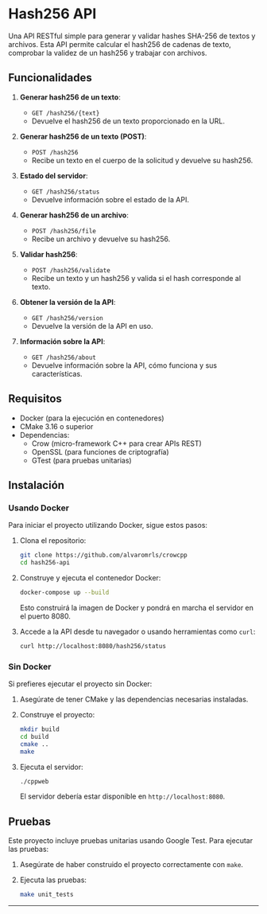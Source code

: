 # Hash256 API

Una API RESTful simple para generar y validar hashes SHA-256 de textos y archivos. Esta API permite calcular el hash256 de cadenas de texto, comprobar la validez de un hash256 y trabajar con archivos.

## Funcionalidades

1. **Generar hash256 de un texto**: 
   - `GET /hash256/{text}`
   - Devuelve el hash256 de un texto proporcionado en la URL.

2. **Generar hash256 de un texto (POST)**: 
   - `POST /hash256`
   - Recibe un texto en el cuerpo de la solicitud y devuelve su hash256.

3. **Estado del servidor**: 
   - `GET /hash256/status`
   - Devuelve información sobre el estado de la API.

4. **Generar hash256 de un archivo**: 
   - `POST /hash256/file`
   - Recibe un archivo y devuelve su hash256.

5. **Validar hash256**: 
   - `POST /hash256/validate`
   - Recibe un texto y un hash256 y valida si el hash corresponde al texto.

6. **Obtener la versión de la API**: 
   - `GET /hash256/version`
   - Devuelve la versión de la API en uso.

7. **Información sobre la API**: 
   - `GET /hash256/about`
   - Devuelve información sobre la API, cómo funciona y sus características.

## Requisitos

- Docker (para la ejecución en contenedores)
- CMake 3.16 o superior
- Dependencias:
  - Crow (micro-framework C++ para crear APIs REST)
  - OpenSSL (para funciones de criptografía)
  - GTest (para pruebas unitarias)

## Instalación

### Usando Docker

Para iniciar el proyecto utilizando Docker, sigue estos pasos:

1. Clona el repositorio:

   ```bash
   git clone https://github.com/alvaromrls/crowcpp
   cd hash256-api
   ```

2. Construye y ejecuta el contenedor Docker:

   ```bash
   docker-compose up --build
   ```

   Esto construirá la imagen de Docker y pondrá en marcha el servidor en el puerto 8080.

3. Accede a la API desde tu navegador o usando herramientas como `curl`:

   ```bash
   curl http://localhost:8080/hash256/status
   ```

### Sin Docker

Si prefieres ejecutar el proyecto sin Docker:

1. Asegúrate de tener CMake y las dependencias necesarias instaladas.
2. Construye el proyecto:

   ```bash
   mkdir build
   cd build
   cmake ..
   make
   ```

3. Ejecuta el servidor:

   ```bash
   ./cppweb
   ```

   El servidor debería estar disponible en `http://localhost:8080`.

## Pruebas

Este proyecto incluye pruebas unitarias usando Google Test. Para ejecutar las pruebas:

1. Asegúrate de haber construido el proyecto correctamente con `make`.
2. Ejecuta las pruebas:

   ```bash
   make unit_tests
   ```



---
